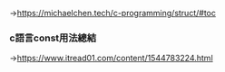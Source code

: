 ->https://michaelchen.tech/c-programming/struct/#toc  

### c語言const用法總結
->https://www.itread01.com/content/1544783224.html
